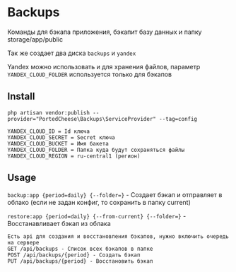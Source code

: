 # Backups

Команды для бэкапа приложения, бэкапит базу данных и папку storage/app/public

Так же создает два диска `backups` и `yandex`

Yandex можно использовать и для хранения файлов, параметр `YANDEX_CLOUD_FOLDER` используется только для бэкапов

## Install

`php artisan vendor:publish --provider="PortedCheese\Backups\ServiceProvider" --tag=config`

    YANDEX_CLOUD_ID = Id ключа
    YANDEX_CLOUD_SECRET = Secret ключа
    YANDEX_CLOUD_BUCKET = Имя бакета
    YANDEX_CLOUD_FOLDER = Папка куда будут сохраняться файлы
    YANDEX_CLOUD_REGION = ru-central1 (регион)
    
## Usage

`backup:app {period=daily} {--folder=}` - Создает бэкап и отправляет в облако (если не задан конфиг, то сохранить в папку current)

`restore:app {period=daily} {--from-current} {--folder=}` - Восстанавливает бэкап из облака
    
    Есть api для создания и восстановления бэкапов, нужно включить очередь на сервере
    GET /api/backups - Список всех бэкапов в папке
    POST /api/backups/{period} - Создать бэкап
    PUT /api/backups/{period} - Восстановить бэкап